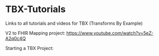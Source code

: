 # TBX-Tutorials
Links to all tutorials and videos for TBX (Transforms By Example)

V2 to FHIR Mapping project:  https://www.youtube.com/watch?v=5eZ-A2q0c4Q

Starting a TBX Project: 
